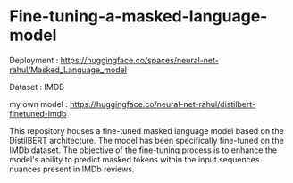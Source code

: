 # Fine-tuning-a-masked-language-model

Deployment : https://huggingface.co/spaces/neural-net-rahul/Masked_Language_model

Dataset : IMDB

my own model : https://huggingface.co/neural-net-rahul/distilbert-finetuned-imdb

This repository houses a fine-tuned masked language model based on the DistilBERT architecture. The model has been specifically fine-tuned on the IMDb dataset. The objective of the fine-tuning process is to enhance the model's ability to predict masked tokens within the input sequences nuances present in IMDb reviews.
